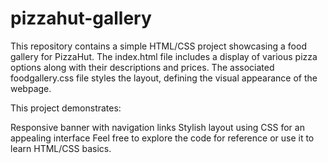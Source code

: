 # pizzahut-gallery
This repository contains a simple HTML/CSS project showcasing a food gallery for PizzaHut. The index.html file includes a display of various pizza options along with their descriptions and prices. The associated foodgallery.css file styles the layout, defining the visual appearance of the webpage.

This project demonstrates:

Responsive banner with navigation links
Stylish layout using CSS for an appealing interface
Feel free to explore the code for reference or use it to learn HTML/CSS basics.
        
